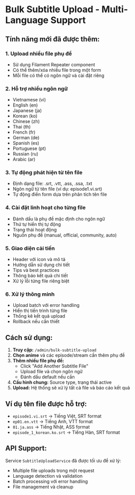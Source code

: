 # Bulk Subtitle Upload - Multi-Language Support

## Tính năng mới đã được thêm:

### 1. **Upload nhiều file phụ đề**
- Sử dụng Filament Repeater component
- Có thể thêm/xóa nhiều file trong một form
- Mỗi file có thể có ngôn ngữ và cài đặt riêng

### 2. **Hỗ trợ nhiều ngôn ngữ**
- Vietnamese (vi)
- English (en)  
- Japanese (ja)
- Korean (ko)
- Chinese (zh)
- Thai (th)
- French (fr)
- German (de)
- Spanish (es)
- Portuguese (pt)
- Russian (ru)
- Arabic (ar)

### 3. **Tự động phát hiện từ tên file**
- Định dạng file: .srt, .vtt, .ass, .ssa, .txt
- Ngôn ngữ từ tên file (ví dụ: episode1.vi.srt)
- Tự động điền form dựa trên phân tích tên file

### 4. **Cài đặt linh hoạt cho từng file**
- Đánh dấu là phụ đề mặc định cho ngôn ngữ
- Thứ tự hiển thị tự động
- Trạng thái hoạt động
- Nguồn phụ đề (manual, official, community, auto)

### 5. **Giao diện cải tiến**
- Header với icon và mô tả
- Hướng dẫn sử dụng chi tiết
- Tips và best practices
- Thông báo kết quả chi tiết
- Xử lý lỗi từng file riêng biệt

### 6. **Xử lý thông minh**
- Upload batch với error handling
- Hiển thị tiến trình từng file
- Thống kê kết quả upload
- Rollback nếu cần thiết

## Cách sử dụng:

1. **Truy cập:** `/admin/bulk-subtitle-upload`
2. **Chọn anime** và các episode/stream cần thêm phụ đề
3. **Thêm nhiều file phụ đề:**
   - Click "Add Another Subtitle File"
   - Upload file và chọn ngôn ngữ
   - Đánh dấu default nếu cần
4. **Cấu hình chung:** Source type, trạng thái active
5. **Upload:** Hệ thống sẽ xử lý tất cả file và báo cáo kết quả

## Ví dụ tên file được hỗ trợ:
- `episode1.vi.srt` → Tiếng Việt, SRT format
- `ep01.en.vtt` → Tiếng Anh, VTT format  
- `01.ja.ass` → Tiếng Nhật, ASS format
- `episode_1_korean.ko.srt` → Tiếng Hàn, SRT format

## API Support:
Service `SubtitleUploadService` đã được tối ưu để xử lý:
- Multiple file uploads trong một request
- Language detection và validation
- Batch processing với error handling
- File management và cleanup
